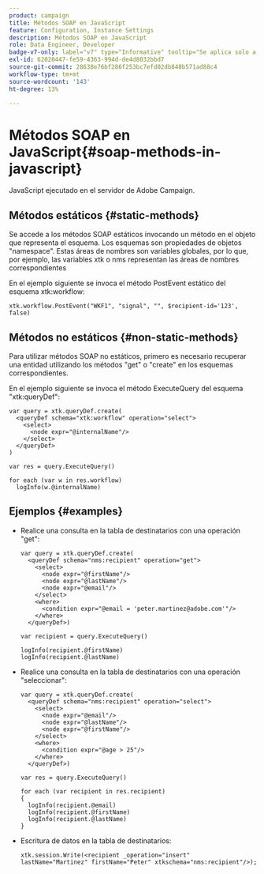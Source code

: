 ```yaml
---
product: campaign
title: Métodos SOAP en JavaScript
feature: Configuration, Instance Settings
description: Métodos SOAP en JavaScript
role: Data Engineer, Developer
badge-v7-only: label="v7" type="Informative" tooltip="Se aplica solo a Campaign Classic v7"
exl-id: 62020447-fe59-4363-994d-de4d8032bbd7
source-git-commit: 28638e76bf286f253bc7efd02db848b571ad88c4
workflow-type: tm+mt
source-wordcount: '143'
ht-degree: 13%

---
```


# Métodos SOAP en JavaScript{#soap-methods-in-javascript}

JavaScript ejecutado en el servidor de Adobe Campaign.

## Métodos estáticos {#static-methods}

Se accede a los métodos SOAP estáticos invocando un método en el objeto que representa el esquema. Los esquemas son propiedades de objetos &quot;namespace&quot;. Estas áreas de nombres son variables globales, por lo que, por ejemplo, las variables xtk o nms representan las áreas de nombres correspondientes

En el ejemplo siguiente se invoca el método PostEvent estático del esquema xtk:workflow:

```
xtk.workflow.PostEvent("WKF1", "signal", "", $recipient-id='123', false) 
```

## Métodos no estáticos {#non-static-methods}

Para utilizar métodos SOAP no estáticos, primero es necesario recuperar una entidad utilizando los métodos &quot;get&quot; o &quot;create&quot; en los esquemas correspondientes.

En el ejemplo siguiente se invoca el método ExecuteQuery del esquema &quot;xtk:queryDef&quot;:

```
var query = xtk.queryDef.create(
  <queryDef schema="xtk:workflow" operation="select">
    <select>
      <node expr="@internalName"/>
    </select>
  </queryDef>
)

var res = query.ExecuteQuery()

for each (var w in res.workflow) 
  logInfo(w.@internalName)
```

## Ejemplos {#examples}

* Realice una consulta en la tabla de destinatarios con una operación &quot;get&quot;:

  ```
  var query = xtk.queryDef.create(  
    <queryDef schema="nms:recipient" operation="get">    
      <select>      
        <node expr="@firstName"/>      
        <node expr="@lastName"/>      
        <node expr="@email"/>    
      </select>    
      <where>      
        <condition expr="@email = 'peter.martinez@adobe.com'"/>    
      </where>  
    </queryDef>)
  
  var recipient = query.ExecuteQuery()
  
  logInfo(recipient.@firstName)
  logInfo(recipient.@lastName)
  ```

* Realice una consulta en la tabla de destinatarios con una operación &quot;seleccionar&quot;:

  ```
  var query = xtk.queryDef.create(  
    <queryDef schema="nms:recipient" operation="select">    
      <select>      
        <node expr="@email"/>      
        <node expr="@lastName"/>      
        <node expr="@firstName"/>    
      </select>    
      <where>      
        <condition expr="@age > 25"/>    
      </where>    
    </queryDef>)
  
  var res = query.ExecuteQuery()
  
  for each (var recipient in res.recipient) 
  {  
    logInfo(recipient.@email)  
    logInfo(recipient.@firstName)  
    logInfo(recipient.@lastName)
  }
  ```

* Escritura de datos en la tabla de destinatarios:

  ```
  xtk.session.Write(<recipient _operation="insert" lastName="Martinez" firstName="Peter" xtkschema="nms:recipient"/>);
  ```
